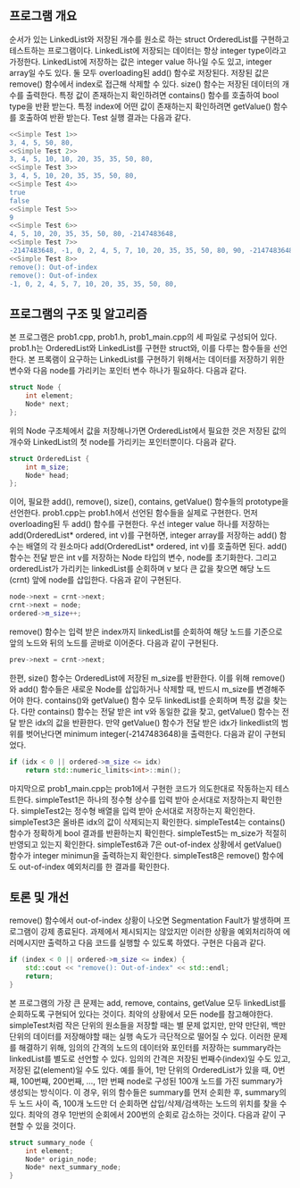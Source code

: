 ## 프로그램 개요
순서가 있는 LinkedList와 저장된 개수를 원소로 하는 struct OrderedList를 구현하고 테스트하는 프로그램이다. LinkedList에 저장되는 데이터는 항상 integer type이라고 가정한다.
LinkedList에 저장하는 값은 integer value 하나일 수도 있고, integer array일 수도 있다. 둘 모두 overloading된 add() 함수로 저장된다. 저장된 값은 remove() 함수에서 index로 접근해 삭제할 수 있다. size() 함수는 저장된 데이터의 개수를 출력한다. 특정 값이 존재하는지 확인하려면 contains() 함수를 호출하여 bool type을 반환 받는다. 특정 index에 어떤 값이 존재하는지 확인하려면 getValue() 함수를 호출하여 반환 받는다.
Test 실행 결과는 다음과 같다.
```bash
<<Simple Test 1>>
3, 4, 5, 50, 80,
<<Simple Test 2>>
3, 4, 5, 10, 10, 20, 35, 35, 50, 80,
<<Simple Test 3>>
3, 4, 5, 10, 20, 35, 35, 50, 80,
<<Simple Test 4>>
true
false
<<Simple Test 5>>
9
<<Simple Test 6>>
4, 5, 10, 20, 35, 35, 50, 80, -2147483648,
<<Simple Test 7>>
-2147483648, -1, 0, 2, 4, 5, 7, 10, 20, 35, 35, 50, 80, 90, -2147483648,
<<Simple Test 8>>
remove(): Out-of-index
remove(): Out-of-index
-1, 0, 2, 4, 5, 7, 10, 20, 35, 35, 50, 80,
```
 

## 프로그램의 구조 및 알고리즘
본 프로그램은 prob1.cpp, prob1.h, prob1_main.cpp의 세 파일로 구성되어 있다. prob1.h는 OrderedList와 LinkedList를 구현한 struct와, 이를 다루는 함수들을 선언한다. 본 프록램이 요구하는 LinkedList를 구현하기 위해서는 데이터를 저장하기 위한 변수와 다음 node를 가리키는 포인터 변수 하나가 필요하다. 다음과 같다.
```c++
struct Node {
	int element;
	Node* next;
};
```
위의 Node 구조체에서 값을 저장해나가면 OrderedList에서 필요한 것은 저장된 값의 개수와 LinkedList의 첫 node를 가리키는 포인터뿐이다. 다음과 같다.
```c++
struct OrderedList {
	int m_size;
	Node* head;
};
```
이어, 필요한 add(), remove(), size(), contains, getValue() 함수들의 prototype을 선언한다.
prob1.cpp는 prob1.h에서 선언된 함수들을 실제로 구현한다. 먼저 overloading된 두 add() 함수를 구현한다. 우선 integer value 하나를 저장하는 add(OrderedList* ordered, int v)를 구현하면, integer array를 저장하는 add() 함수는 배열의 각 원소마다 add(OrderedList* ordered, int v)를 호출하면 된다. add() 함수는 전달 받은 int v를 저장하는 Node 타입의 변수, node를 초기화한다. 그리고 orderedList가 가리키는 linkedList를 순회하며 v 보다 큰 값을 찾으면 해당 노드(crnt) 앞에 node를 삽입한다. 다음과 같이 구현된다.
```c++
node->next = crnt->next;
crnt->next = node;
ordered->m_size++;
```
remove() 함수는 입력 받은 index까지 linkedList를 순회하여 해당 노드를 기준으로 앞의 노드와 뒤의 노드를 곧바로 이어준다. 다음과 같이 구현된다.
```c++
prev->next = crnt->next;
```
한편, size() 함수는 OrderedList에 저장된 m_size를 반환한다. 이를 위해 remove()와 add() 함수들은 새로운 Node를 삽입하거나 삭제할 때, 반드시 m_size를 변경해주어야 한다. contains()와 getValue() 함수 모두 linkedList를 순회하며 특정 값을 찾는다. 다만 contains() 함수는 전달 받은 int v와 동일한 값을 찾고, getValue() 함수는 전달 받은 idx의 값을 반환한다. 만약 getValue() 함수가 전달 받은 idx가 linkedlist의 범위를 벗어난다면 minimum integer(-2147483648)을 출력한다. 다음과 같이 구현되었다.
``` c++
if (idx < 0 || ordered->m_size <= idx)
	return std::numeric_limits<int>::min();
```
마지막으로 prob1_main.cpp는 prob1에서 구현한 코드가 의도한대로 작동하는지 테스트한다. simpleTest1은 하나의 정수형 상수를 입력 받아 순서대로 저장하는지 확인한다. simpleTest2는 정수형 배열을 입력 받아 순서대로 저장하는지 확인한다. simpleTest3은 올바른 idx의 값이 삭제되는지 확인한다. simpleTest4는 contains() 함수가 정확하게 bool 결과를 반환하는지 확인한다. simpleTest5는 m_size가 적절히 반영되고 있는지 확인한다. simpleTest6과 7은 out-of-index 상황에서 getValue() 함수가 integer minimun을 출력하는지 확인한다. simpleTest8은 remove() 함수에도 out-of-index 예외처리를 한 결과를 확인한다.
 

## 토론 및 개선
remove() 함수에서 out-of-index 상황이 나오면 Segmentation Fault가 발생하며 프로그램이 강제 종료된다. 과제에서 제시되지는 않았지만 이러한 상황을 예외처리하여 에러메시지만 출력하고 다음 코드를 실행할 수 있도록 하였다. 구현은 다음과 같다.
```c++
if (index < 0 || ordered->m_size <= index) {
	std::cout << "remove(): Out-of-index" << std::endl;
	return;
}
```
본 프로그램의 가장 큰 문제는 add, remove, contains, getValue 모두 linkedList를 순회하도록 구현되어 있다는 것이다. 최악의 상황에서 모든 node를 참고해야한다. simpleTest처럼 작은 단위의 원소들을 저장할 때는 별 문제 없지만, 만약 만단위, 백만단위의 데이터를 저장해야할 때는 실행 속도가 극단적으로 떨어질 수 있다. 이러한 문제를 해결하기 위해, 임의의 간격의 노드의 데이터와 포인터를 저장하는 summary라는 linkedList를 별도로 선언할 수 있다. 임의의 간격은 저장된 번째수(index)일 수도 있고, 저장된 값(element)일 수도 있다. 예를 들어, 1만 단위의 OrderedList가 있을 때, 0번째, 100번째, 200번째, …, 1만 번째 node로 구성된 100개 노드를 가진 summary가 생성되는 방식이다. 이 경우, 위의 함수들은 summary를 먼저 순회한 후, summary의 두 노드 사이 즉, 100개 노드만 더 순회하면 삽입/삭제/검색하는 노드의 위치를 찾을 수 있다. 최악의 경우 1만번의 순회에서 200번의 순회로 감소하는 것이다. 다음과 같이 구현할 수 있을 것이다.
```c++
struct summary_node {
	int element;
	Node* origin_node;
	Node* next_summary_node;
}
```
